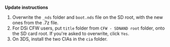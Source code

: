 **Update instructions**
1. Overwrite the `_nds` folder and `boot.nds` file on the SD root, with the new ones from the .7z file.
2. For DSi CFW users, put `title` folder from `CFW - SDNAND root` folder, onto the SD card root.
If you're asked to overwrite, click `Yes`.
3. On 3DS, install the two CIAs in the `cia` folder.